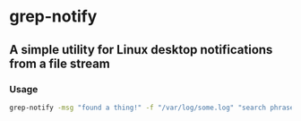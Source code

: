 # grep-notify

## A simple utility for Linux desktop notifications from a file stream

### Usage
```sh
grep-notify -msg "found a thing!" -f "/var/log/some.log" "search phrase"
```
